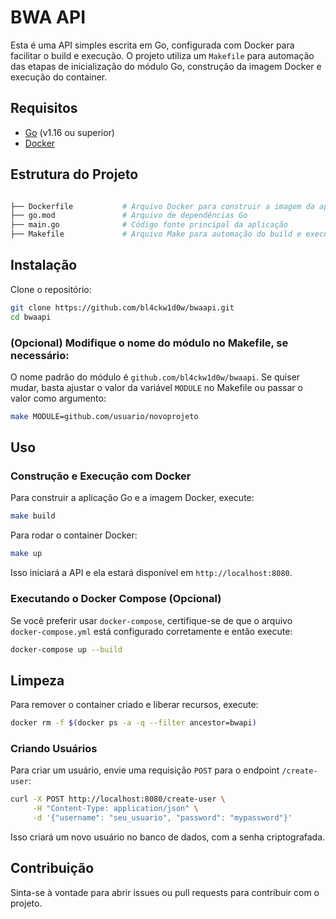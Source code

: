 # BWA API

Esta é uma API simples escrita em Go, configurada com Docker para facilitar o build e execução. O projeto utiliza um `Makefile` para automação das etapas de inicialização do módulo Go, construção da imagem Docker e execução do container.

## Requisitos

- [Go](https://golang.org/) (v1.16 ou superior)
- [Docker](https://www.docker.com/)

## Estrutura do Projeto

```bash

├── Dockerfile           # Arquivo Docker para construir a imagem da aplicação
├── go.mod               # Arquivo de dependências Go
├── main.go              # Código fonte principal da aplicação
├── Makefile             # Arquivo Make para automação do build e execução

```
## Instalação

Clone o repositório:

```bash
git clone https://github.com/bl4ckw1d0w/bwaapi.git
cd bwaapi
```

### (Opcional) Modifique o nome do módulo no Makefile, se necessário:

O nome padrão do módulo é `github.com/bl4ckw1d0w/bwaapi`. Se quiser mudar, basta ajustar o valor da variável `MODULE` no Makefile ou passar o valor como argumento:

```bash
make MODULE=github.com/usuario/novoprojeto
```

## Uso

### Construção e Execução com Docker

Para construir a aplicação Go e a imagem Docker, execute:

```bash
make build
```

Para rodar o container Docker:

```bash
make up
```

Isso iniciará a API e ela estará disponível em `http://localhost:8080`.

### Executando o Docker Compose (Opcional)

Se você preferir usar `docker-compose`, certifique-se de que o arquivo `docker-compose.yml` está configurado corretamente e então execute:

```bash
docker-compose up --build
```

## Limpeza

Para remover o container criado e liberar recursos, execute:

```bash
docker rm -f $(docker ps -a -q --filter ancestor=bwapi)
```

### Criando Usuários

Para criar um usuário, envie uma requisição `POST` para o endpoint `/create-user`:

```bash
curl -X POST http://localhost:8080/create-user \
     -H "Content-Type: application/json" \
     -d '{"username": "seu_usuario", "password": "mypassword"}'
```

Isso criará um novo usuário no banco de dados, com a senha criptografada.

## Contribuição

Sinta-se à vontade para abrir issues ou pull requests para contribuir com o projeto.